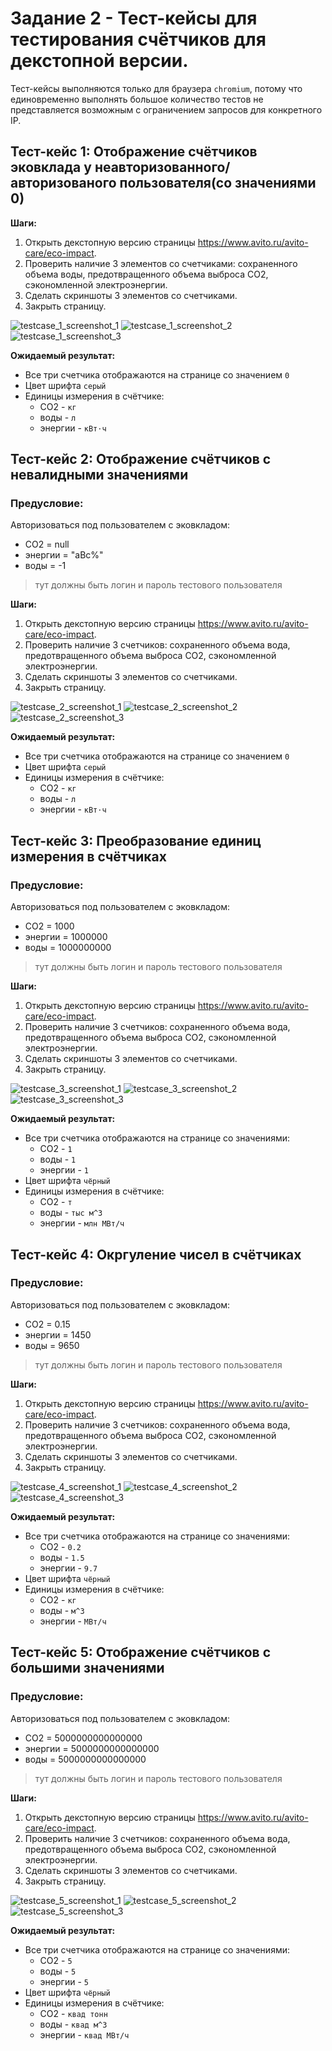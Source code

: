 # Задание 2 - Тест-кейсы для тестирования счётчиков для декстопной версии.

Тест-кейсы выполняются только для браузера `chromium`, потому что единовременно выполнять большое количество тестов не представляется возможным с ограничением запросов для конкретного IP.

## Тест-кейс 1: Отображение счётчиков эковклада у неавторизованного/авторизованого пользователя(со значениями 0)

**Шаги:**

1. Открыть декстопную версию страницы https://www.avito.ru/avito-care/eco-impact.
2. Проверить наличие 3 элементов со счетчиками: сохраненного объема воды, предотвращенного объема выброса CO2, сэкономленной электроэнергии.
3. Сделать скриншоты 3 элементов со счетчиками.
4. Закрыть страницу.

![testcase_1_screenshot_1](https://github.com/angiebri/avito_test_qa/output/main/testcase_1_screenshot_1.png)
![testcase_1_screenshot_2](https://github.com/angiebri/avito_test_qa/output/main/testcase_1_screenshot_2.png)
![testcase_1_screenshot_3](https://github.com/angiebri/avito_test_qa/output/main/testcase_1_screenshot_3.png)

**Ожидаемый результат:**
- Все три счетчика отображаются на странице cо значением `0`
- Цвет шрифта `серый`
- Единицы измерения в счётчике:  
  - СО2 - `кг`  
  - воды - `л`  
  - энергии - `кВт⋅ч`  

## Тест-кейс 2: Отображение счётчиков с невалидными значениями

### Предусловие:
Авторизоваться под пользователем с эковкладом:
- СО2 = null
- энергии = "aBc%"
- воды = -1
> тут должны быть логин и пароль тестового пользователя

**Шаги:**

1. Открыть декстопную версию страницы https://www.avito.ru/avito-care/eco-impact.
2. Проверить наличие 3 счетчиков: сохраненного объема вода, предотвращенного объема выброса CO2, сэкономленной электроэнергии.
3. Сделать скриншоты 3 элементов со счетчиками.
4. Закрыть страницу.

![testcase_2_screenshot_1](https://github.com/angiebri/avito_test_qa/output/main/testcase_2_screenshot_1.png)
![testcase_2_screenshot_2](https://github.com/angiebri/avito_test_qa/output/main/testcase_2_screenshot_2.png)
![testcase_2_screenshot_3](https://github.com/angiebri/avito_test_qa/output/main/testcase_2_screenshot_3.png)

**Ожидаемый результат:**

- Все три счетчика отображаются на странице cо значением `0`
- Цвет шрифта `серый`
- Единицы измерения в счётчике:  
  - СО2 - `кг`  
  - воды - `л`  
  - энергии - `кВт⋅ч`  

## Тест-кейс 3: Преобразование единиц измерения в счётчиках

### Предусловие:
Авторизоваться под пользователем с эковкладом:
- СО2 = 1000
- энергии = 1000000
- воды = 1000000000
> тут должны быть логин и пароль тестового пользователя

**Шаги:**

1. Открыть декстопную версию страницы https://www.avito.ru/avito-care/eco-impact.
2. Проверить наличие 3 счетчиков: сохраненного объема вода, предотвращенного объема выброса CO2, сэкономленной электроэнергии.
3. Сделать скриншоты 3 элементов со счетчиками.
4. Закрыть страницу.

![testcase_3_screenshot_1](https://github.com/angiebri/avito_test_qa/output/main/testcase_3_screenshot_1.png)
![testcase_3_screenshot_2](https://github.com/angiebri/avito_test_qa/output/main/testcase_3_screenshot_2.png)
![testcase_3_screenshot_3](https://github.com/angiebri/avito_test_qa/output/main/testcase_3_screenshot_3.png)

**Ожидаемый результат:**

- Все три счетчика отображаются на странице cо значениями:
  - СО2 - `1`  
  - воды - `1`  
  - энергии - `1`  
- Цвет шрифта `чёрный`
- Единицы измерения в счётчике:  
  - СО2 - `т`  
  - воды - `тыс м^3`  
  - энергии - `млн МВт/ч`

## Тест-кейс 4: Окргуление чисел в счётчиках

### Предусловие:
Авторизоваться под пользователем с эковкладом:
- СО2 = 0.15
- энергии = 1450
- воды = 9650
> тут должны быть логин и пароль тестового пользователя

**Шаги:**

1. Открыть декстопную версию страницы https://www.avito.ru/avito-care/eco-impact.
2. Проверить наличие 3 счетчиков: сохраненного объема вода, предотвращенного объема выброса CO2, сэкономленной электроэнергии.
3. Сделать скриншоты 3 элементов со счетчиками.
4. Закрыть страницу.

![testcase_4_screenshot_1](https://github.com/angiebri/avito_test_qa/output/main/testcase_4_screenshot_1.png)
![testcase_4_screenshot_2](https://github.com/angiebri/avito_test_qa/output/main/testcase_4_screenshot_2.png)
![testcase_4_screenshot_3](https://github.com/angiebri/avito_test_qa/output/main/testcase_4_screenshot_3.png)

**Ожидаемый результат:**

- Все три счетчика отображаются на странице cо значениями:
  - СО2 - `0.2`
  - воды - `1.5`
  - энергии - `9.7`
- Цвет шрифта `чёрный`
- Единицы измерения в счётчике:  
  - СО2 - `кг`
  - воды - `м^3`
  - энергии - `МВт/ч`
 
## Тест-кейс 5: Отображение счётчиков с большими значениями

### Предусловие:
Авторизоваться под пользователем с эковкладом:
- СО2 = 5000000000000000
- энергии = 5000000000000000
- воды = 5000000000000000
> тут должны быть логин и пароль тестового пользователя

**Шаги:**

1. Открыть декстопную версию страницы https://www.avito.ru/avito-care/eco-impact.
2. Проверить наличие 3 счетчиков: сохраненного объема вода, предотвращенного объема выброса CO2, сэкономленной электроэнергии.
3. Сделать скриншоты 3 элементов со счетчиками.
4. Закрыть страницу.

![testcase_5_screenshot_1](https://github.com/angiebri/avito_test_qa/output/main/testcase_5_screenshot_1.png)
![testcase_5_screenshot_2](https://github.com/angiebri/avito_test_qa/output/main/testcase_5_screenshot_2.png)
![testcase_5_screenshot_3](https://github.com/angiebri/avito_test_qa/output/main/testcase_5_screenshot_3.png)

**Ожидаемый результат:**

- Все три счетчика отображаются на странице cо значениями:
  - СО2 - `5`
  - воды - `5`
  - энергии - `5`
- Цвет шрифта `чёрный`
- Единицы измерения в счётчике:  
  - СО2 - `квад тонн`
  - воды - `квад м^3`
  - энергии - `квад МВт/ч`
